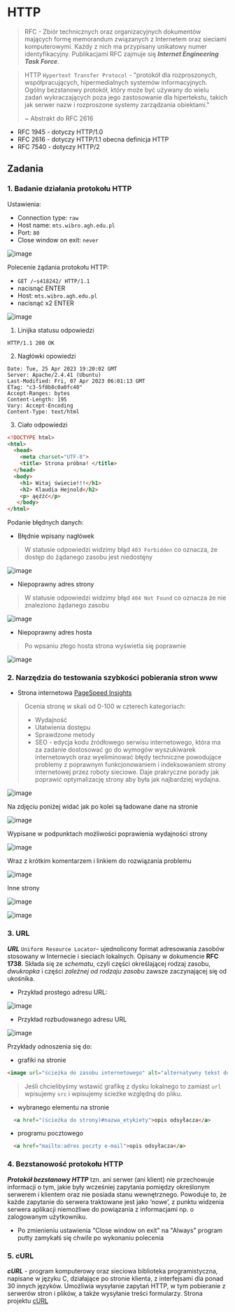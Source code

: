 # HTTP
> RFC - Zbiór technicznych oraz organizacyjnych dokumentów mających formę memorandum związanych z Internetem oraz sieciami komputerowymi. Każdy z nich ma przypisany unikatowy numer identyfikacyjny. Publikacjami RFC zajmuje się ***Internet Engineering Task Force***.

> HTTP `Hypertext Transfer Protocol` - "protokół dla rozproszonych, współpracujących, hipermedialnych systemów informacyjnych. Ogólny bezstanowy protokół, który może być używany do wielu zadań wykraczających poza jego zastosowanie dla hipertekstu, takich jak serwer nazw i rozproszone systemy zarządzania obiektami." 
> 
> ~ Abstrakt do RFC 2616

  - RFC 1945 - dotyczy HTTP/1.0
  - RFC 2616 - dotyczy HTTP/1.1 obecna definicja HTTP
  - RFC 7540 - dotyczy HTTP/2


## Zadania
### 1. Badanie działania protokołu HTTP
Ustawienia: 
  - Connection type: `raw`
  - Host name: `mts.wibro.agh.edu.pl`
  - Port: `80`
  - Close window on exit: `never`
  
  ![image](https://user-images.githubusercontent.com/64082421/232737559-3aaaeac0-2b28-45fb-bbf9-172a386c3647.png)

Polecenie żądania protokołu HTTP:
  - `GET /~s418242/ HTTP/1.1`
  - nacisnąć ENTER
  - Host: `mts.wibro.agh.edu.pl`
  - nacisnąć x2 ENTER

![image](https://user-images.githubusercontent.com/64082421/234380868-ac3d4b37-de96-4659-b7a9-8be7ab0de07a.png)

1. Linijka statusu odpowiedzi
```
HTTP/1.1 200 OK

```

2. Nagłówki opowiedzi
```
Date: Tue, 25 Apr 2023 19:20:02 GMT 
Server: Apache/2.4.41 (Ubuntu)
Last-Modified: Fri, 07 Apr 2023 06:01:13 GMT
ETag: "c3-5f8b8c0a0fc40"
Accept-Ranges: bytes
Content-Length: 195
Vary: Accept-Encoding
Content-Type: text/html
```
3. Ciało odpowiedzi

```html
<!DOCTYPE html>
<html>
  <head>
    <meta charset="UTF-8">
    <title> Strona próbna! </title>
  </head>
  <body>
    <h1> Witaj świecie!!!</h1>
    <h2> Klaudia Hejnold</h2>
    <p> ąęźżć</p>
   </body>
</html>
```

Podanie błędnych danych:
  - Błędnie wpisany nagłówek
> W statusie odpowiedzi widzimy błąd `403 Forbidden` co oznacza, że dostęp do żądanego zasobu jest niedostęny

![image](https://user-images.githubusercontent.com/64082421/234383658-1fdc8e3d-9615-40b8-b65f-d28f725a6171.png)

  - Niepoprawny adres strony
> W statusie odpowiedzi widzimy błąd `404 Not Found` co oznacza że nie znaleziono żądanego zasobu

![image](https://user-images.githubusercontent.com/64082421/234383751-0a89e0f3-d3ba-4ed4-96ca-6e0835cf308b.png)

  - Niepoprawny adres hosta
> Po wpsaniu złego hosta strona wyświetla się poprawnie

![image](https://user-images.githubusercontent.com/64082421/234385218-2eb5541c-464b-4ca2-bf92-bbc683a99816.png)

### 2. Narzędzia do testowania szybkości pobierania stron www
  - Strona internetowa [PageSpeed Insights](https://pagespeed.web.dev/)
> Ocenia stronę w skali od 0-100 w czterech kategoriach:
>   - Wydajność
>   - Ułatwienia dostępu
>   - Sprawdzone metody
>   - SEO - edycja kodu źródłowego serwisu internetowego, która ma za zadanie dostosować go do wymogów wyszukiwarek internetowych oraz wyeliminować błędy techniczne powodujące problemy z poprawnym funkcjonowaniem i indeksowaniem strony internetowej przez roboty sieciowe.
> Daje prakryczne porady jak poprawić optymalizację strony aby była jak najbardziej wydajna.

![image](https://user-images.githubusercontent.com/64082421/234399992-0e21fdd4-da46-4f8e-bf68-7f06ffff4c08.png)

Na zdjęciu poniżej widać jak po kolei są ładowane dane na stronie 

![image](https://user-images.githubusercontent.com/64082421/234400248-a23d6f62-4ff8-4fed-bea1-73830eee2fa6.png)

Wypisane w podpunktach możliwości poprawienia wydajności strony

![image](https://user-images.githubusercontent.com/64082421/234400546-f50deb32-a3a7-4637-ab9f-e689035c8945.png)

Wraz z krótkim komentarzem i linkiem do rozwiązania problemu 

![image](https://user-images.githubusercontent.com/64082421/234400674-04f7ed2f-89c5-40ce-8d43-1fb983faa952.png)

Inne strony

![image](https://user-images.githubusercontent.com/64082421/234401068-2cdfebbc-82ec-4cf5-b091-d733ffc97ed8.png)

![image](https://user-images.githubusercontent.com/64082421/234401098-d489391a-dd6f-4ca4-a90e-a3b5d26f718d.png)

### 3. URL
***URL*** `Uniform Resource Locator`- ujednolicony format adresowania zasobów stosowany w Internecie i sieciach lokalnych. Opisany w dokumencie **RFC 1738**. Składa się ze *schematu*, czyli części określającej rodzaj zasobu, *dwukropka* i części *zależnej od rodzaju zasobu* zawsze zaczynającej się od ukośnika.
  - Przykład prostego adresu URL:
  
![image](https://user-images.githubusercontent.com/64082421/234403352-bd77e287-1b7a-41a3-b995-ade96b5e0383.png)

  - Przykład rozbudowanego adresu URL

![image](https://user-images.githubusercontent.com/64082421/234403486-52544781-ad0c-4a8e-aabf-20669e4b1af6.png)

Przykłady odnoszenia się do:
  - grafiki na stronie
 ``` html
<image url="ścieżka do zasobu internetowego" alt="alternatywny tekst do obrazka wyświetlany po najechaniu na niego">
```
> Jeśli chcielibyśmy wstawić grafikę z dysku lokalnego to zamiast `url` wpisujemy `src` i wpisujemy ścieżke względną do pliku.
  - wybranego elementu na stronie
``` html
  <a href="(ścieżka do strony)#nazwa_etykiety">opis odsyłacza</a>
```
  - programu pocztowego
``` html
  <a href="mailto:adres poczty e-mail">opis odsyłacza</a>
```
### 4. Bezstanowość protokołu HTTP

***Protokół bezstanowy HTTP*** tzn. ani serwer (ani klient) nie przechowuje informacji o tym, jakie były wcześniej zapytania pomiędzy określonym serwerem i klientem oraz nie posiada stanu wewnętrznego. Powoduje to, że każde zapytanie do serwera traktowane jest jako ‘nowe’, z punktu widzenia serwera aplikacji niemożliwe do powiązania z informacjami np. o zalogowanym użytkowniku.

  - Po zmienieniu ustawienia "Close window on exit" na "Always" program putty zamykałś się chwile po wykonaniu polecenia

### 5. cURL

***cURL*** -  program komputerowy oraz sieciowa biblioteka programistyczna, napisane w języku C, działające po stronie klienta, z interfejsami dla ponad 30 innych języków. Umożliwia wysyłanie zapytań HTTP, w tym pobieranie z serwerów stron i plików, a także wysyłanie treści formularzy.
Strona projektu [cURL](https://everything.curl.dev/)

